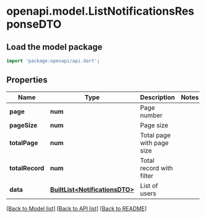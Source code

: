 # openapi.model.ListNotificationsResponseDTO

## Load the model package
```dart
import 'package:openapi/api.dart';
```

## Properties
Name | Type | Description | Notes
------------ | ------------- | ------------- | -------------
**page** | **num** | Page number | 
**pageSize** | **num** | Page size | 
**totalPage** | **num** | Total page with page size | 
**totalRecord** | **num** | Total record with filter | 
**data** | [**BuiltList&lt;NotificationsDTO&gt;**](NotificationsDTO.md) | List of users | 

[[Back to Model list]](../README.md#documentation-for-models) [[Back to API list]](../README.md#documentation-for-api-endpoints) [[Back to README]](../README.md)


